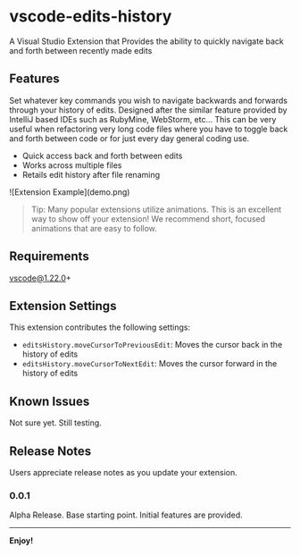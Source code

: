 # vscode-edits-history

A Visual Studio Extension that Provides the ability to quickly navigate back and forth between recently made edits

## Features

Set whatever key commands you wish to navigate backwards and forwards through your history of edits. Designed after the similar feature provided by IntelliJ based IDEs such as RubyMine, WebStorm, etc... This can be very useful when refactoring very long code files where you have to toggle back and forth between code or for just every day general coding use.

- Quick access back and forth between edits
- Works across multiple files
- Retails edit history after file renaming

\!\[Extension Example\]\(demo.png\)

> Tip: Many popular extensions utilize animations. This is an excellent way to show off your extension! We recommend short, focused animations that are easy to follow.

## Requirements

vscode@1.22.0+

## Extension Settings

This extension contributes the following settings:

* `editsHistory.moveCursorToPreviousEdit`: Moves the cursor back in the history of edits
* `editsHistory.moveCursorToNextEdit`: Moves the cursor forward in the history of edits

## Known Issues

Not sure yet. Still testing.

## Release Notes

Users appreciate release notes as you update your extension.

### 0.0.1

Alpha Release. Base starting point. Initial features are provided.

-----------------------------------------------------------------------------------------------------------

**Enjoy!**
